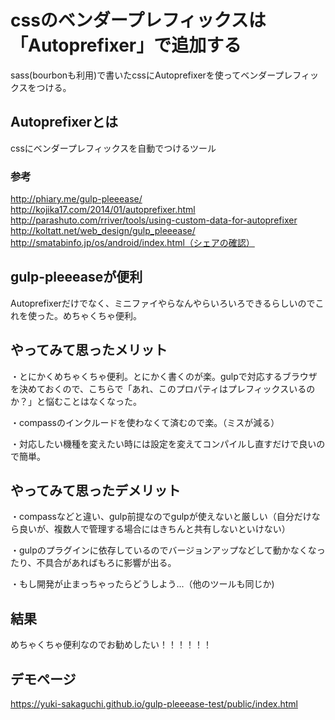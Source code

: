 # cssのベンダープレフィックスは「Autoprefixer」で追加する
sass(bourbonも利用)で書いたcssにAutoprefixerを使ってベンダープレフィックスをつける。


## Autoprefixerとは
cssにベンダープレフィックスを自動でつけるツール

### 参考
http://phiary.me/gulp-pleeease/
http://kojika17.com/2014/01/autoprefixer.html
http://parashuto.com/rriver/tools/using-custom-data-for-autoprefixer
http://koltatt.net/web_design/gulp_pleeease/
http://smatabinfo.jp/os/android/index.html（シェアの確認）

## gulp-pleeeaseが便利
Autoprefixerだけでなく、ミニファイやらなんやらいろいろできるらしいのでこれを使った。めちゃくちゃ便利。

## やってみて思ったメリット
・とにかくめちゃくちゃ便利。とにかく書くのが楽。gulpで対応するブラウザを決めておくので、こちらで「あれ、このプロパティはプレフィックスいるのか？」と悩むことはなくなった。

・compassのインクルードを使わなくて済むので楽。（ミスが減る）

・対応したい機種を変えたい時には設定を変えてコンパイルし直すだけで良いので簡単。


## やってみて思ったデメリット
・compassなどと違い、gulp前提なのでgulpが使えないと厳しい（自分だけなら良いが、複数人で管理する場合にはきちんと共有しないといけない）

・gulpのプラグインに依存しているのでバージョンアップなどして動かなくなったり、不具合があればもろに影響が出る。

・もし開発が止まっちゃったらどうしよう...（他のツールも同じか)


## 結果
めちゃくちゃ便利なのでお勧めしたい！！！！！！


## デモページ
https://yuki-sakaguchi.github.io/gulp-pleeease-test/public/index.html
